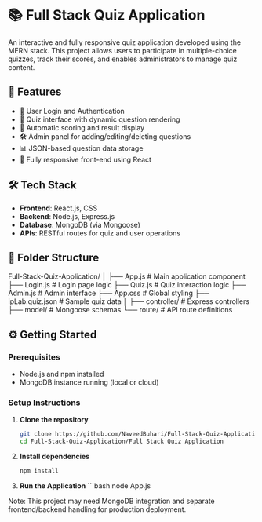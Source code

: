 # 📚 Full Stack Quiz Application

An interactive and fully responsive quiz application developed using the MERN stack. This project allows users to participate in multiple-choice quizzes, track their scores, and enables administrators to manage quiz content.

## 🚀 Features

- 🔐 User Login and Authentication
- 📝 Quiz interface with dynamic question rendering
- 🧮 Automatic scoring and result display
- 🛠️ Admin panel for adding/editing/deleting questions
- 📊 JSON-based question data storage
- 📱 Fully responsive front-end using React

## 🛠️ Tech Stack

- **Frontend**: React.js, CSS
- **Backend**: Node.js, Express.js
- **Database**: MongoDB (via Mongoose)
- **APIs**: RESTful routes for quiz and user operations

## 📁 Folder Structure

Full-Stack-Quiz-Application/ │ ├── App.js # Main application component ├── Login.js # Login page logic ├── Quiz.js # Quiz interaction logic ├── Admin.js # Admin interface ├── App.css # Global styling ├── ipLab.quiz.json # Sample quiz data │ ├── controller/ # Express controllers ├── model/ # Mongoose schemas └── route/ # API route definitions


## ⚙️ Getting Started

### Prerequisites

- Node.js and npm installed
- MongoDB instance running (local or cloud)

### Setup Instructions

1. **Clone the repository**
   ```bash
   git clone https://github.com/NaveedBuhari/Full-Stack-Quiz-Application.git
   cd Full-Stack-Quiz-Application/Full Stack Quiz Application

2. **Install dependencies**
      ```bash
      npm install

4. **Run the Application**
         ```bash
   node App.js

 Note: This project may need MongoDB integration and separate frontend/backend handling for production deployment.
